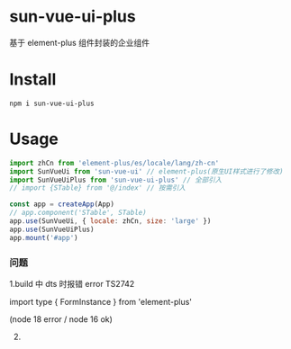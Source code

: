 # sun-vue-ui-plus

基于 element-plus 组件封装的企业组件

# Install

```shell
npm i sun-vue-ui-plus
```

# Usage

```js
import zhCn from 'element-plus/es/locale/lang/zh-cn'
import SunVueUi from 'sun-vue-ui' // element-plus(原生UI样式进行了修改)
import SunVueUiPlus from 'sun-vue-ui-plus' // 全部引入
// import {STable} from '@/index' // 按需引入

const app = createApp(App)
// app.component('STable', STable)
app.use(SunVueUi, { locale: zhCn, size: 'large' })
app.use(SunVueUiPlus)
app.mount('#app')
```

### 问题

1.build 中 dts 时报错 error TS2742

import type { FormInstance } from 'element-plus'

(node 18 error / node 16 ok)

2.
